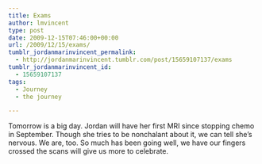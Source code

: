 ```yaml
---
title: Exams
author: lmvincent
type: post
date: 2009-12-15T07:46:00+00:00
url: /2009/12/15/exams/
tumblr_jordanmarinvincent_permalink:
  - http://jordanmarinvincent.tumblr.com/post/15659107137/exams
tumblr_jordanmarinvincent_id:
  - 15659107137
tags:
  - Journey
  - the journey

---
```

Tomorrow is a big day. Jordan will have her first MRI since stopping chemo in September. Though she tries to be nonchalant about it, we can tell she&rsquo;s nervous. We are, too. So much has been going well, we have our fingers crossed the scans will give us more to celebrate.

<div class="blogger-post-footer">
  <img loading="lazy" width="1" height="1" src="https://blogger.googleusercontent.com/tracker/9039099668816362935-5607941630000977441?l=jordansjourney2.blogspot.com" alt="" />
</div>